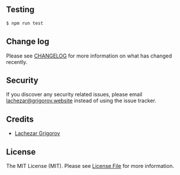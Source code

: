 ## Testing

```bash
$ npm run test
```

## Change log

Please see [CHANGELOG](CHANGELOG.md) for more information on what has changed recently.

## Security

If you discover any security related issues, please email lachezar@grigorov.website instead of using the issue tracker.

## Credits

- [Lachezar Grigorov](http://grigorov.website)

## License

The MIT License (MIT). Please see [License File](LICENSE.md) for more information.
